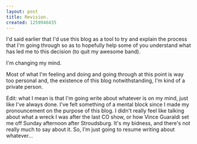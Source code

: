 ```yaml
--- 
layout: post
title: Revision.
created: 1259946435
---
```

I'd said earlier that I'd use this blog as a tool to try and explain the process that I'm going through so as to hopefully help some of you understand what has led me to this decision (to quit my awesome band).  

I'm changing my mind.

Most of what I'm feeling and doing and going through at this point is way too personal and, the existence of this blog notwithstanding, I'm kind of a private person.

Edit: what I mean is that I'm going write about whatever is on my mind, just like I've always done.  I've felt something of a mental block since I made my pronouncement on the purpose of this blog.  I didn't really feel like talking about what a wreck I was after the last CO show, or how Vince Guaraldi set me off Sunday afternoon after Stroudsburg.  It's my bidness, and there's not really much to say about it.  So, I'm just going to resume writing about whatever...
